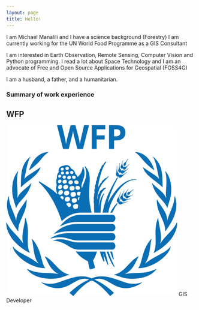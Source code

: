 ```yaml
---
layout: page
title: Hello!
---
```


I am Michael Manalili and I have a science background (Forestry)
I am currently working for the UN World Food Programme as a GIS Consultant

I am interested in Earth Observation, Remote Sensing, Computer Vision and 
Python programming. I read a lot about Space Technology and I am an
advocate of Free and Open Source Applications for Geospatial (FOSS4G)

I am a husband, a father, and a humanitarian. 


### Summary of work experience
## WFP
![Alt text](img/wfp.png?raw=true "WFP")
GIS Developer


